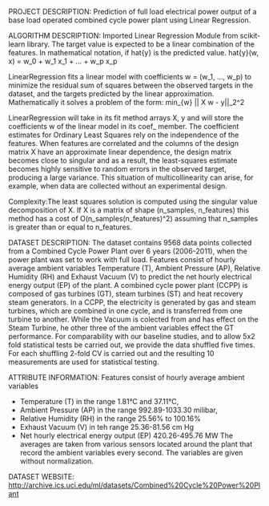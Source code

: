 PROJECT DESCRIPTION:
Prediction of full load electrical power output of a base load operated combined cycle power plant using Linear Regression.


ALGORITHM DESCRIPTION:
Imported Linear Regression Module from scikit-learn library.
The target value is expected to be a linear combination of the features. In mathematical notation, if hat{y}
 is the predicted value.
 hat{y}(w, x) = w_0 + w_1 x_1 + ... + w_p x_p

LinearRegression fits a linear model with coefficients w = (w_1, ..., w_p) to minimize the residual sum of squares between the observed targets in the dataset, and the targets predicted by the linear approximation. Mathematically it solves a problem of the form: 
min_{w} || X w - y||_2^2

LinearRegression will take in its fit method arrays X, y and will store the coefficients w of the linear model in its coef_ member.
The coefficient estimates for Ordinary Least Squares rely on the independence of the features. When features are correlated and the columns of the design matrix X have an approximate linear dependence, the design matrix becomes close to singular and as a result, the least-squares estimate becomes highly sensitive to random errors in the observed target, producing a large variance. This situation of multicollinearity can arise, for example, when data are collected without an experimental design.

Complexity:The least squares solution is computed using the singular value decomposition of X. If X is a matrix of shape (n_samples, n_features) this method has a cost of O(n_samples(n_features)^2)
assuming that  n_samples is greater than or equal to n_features.


DATASET DESCRIPTION:
The dataset contains 9568 data points collected from a Combined Cycle Power Plant over 6 years (2006-2011), when the power plant was set to work with full load. Features consist of hourly average ambient variables Temperature (T), Ambient Pressure (AP), Relative Humidity (RH) and Exhaust Vacuum (V) to predict the net hourly electrical energy output (EP) of the plant.
A combined cycle power plant (CCPP) is composed of gas turbines (GT), steam turbines (ST) and heat recovery steam generators. In a CCPP, the electricity is generated by gas and steam turbines, which are combined in one cycle, and is transferred from one turbine to another. While the Vacuum is colected from and has effect on the Steam Turbine, he other three of the ambient variables effect the GT performance.
For comparability with our baseline studies, and to allow 5x2 fold statistical tests be carried out, we provide the data shuffled five times. For each shuffling 2-fold CV is carried out and the resulting 10 measurements are used for statistical testing.


ATTRIBUTE INFORMATION:
Features consist of hourly average ambient variables
- Temperature (T) in the range 1.81°C and 37.11°C,
- Ambient Pressure (AP) in the range 992.89-1033.30 milibar,
- Relative Humidity (RH) in the range 25.56% to 100.16%
- Exhaust Vacuum (V) in teh range 25.36-81.56 cm Hg
- Net hourly electrical energy output (EP) 420.26-495.76 MW
The averages are taken from various sensors located around the plant that record the ambient variables every second. The variables are given without normalization.


DATASET WEBSITE:
http://archive.ics.uci.edu/ml/datasets/Combined%20Cycle%20Power%20Plant


